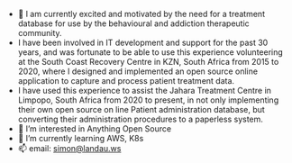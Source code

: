 - 👋  I am currently excited and motivated by the need for a treatment database for use by the behavioural and addiction therapeutic community.
- I have been involved in IT development and support for the past 30 years, and was fortunate to be able to use this experience volunteering at the South Coast Recovery Centre in KZN, South Africa from 2015 to 2020, where I designed and implemented an open source online application to capture and process patient treatment data. 
- I have used this experience to assist the Jahara Treatment Centre in Limpopo, South Africa from 2020 to present, in not only implementing their own open source on line Patient administration database, but converting their administration procedures to a paperless system. 
- 👀 I’m interested in Anything Open Source
- 🌱 I’m currently learning AWS, K8s
- 📫 email: simon@landau.ws

<!---
simondlandau/simondlandau is a ✨ special ✨ repository because its `README.md` (this file) appears on your GitHub profile.
You can click the Preview link to take a look at your changes.
--->
